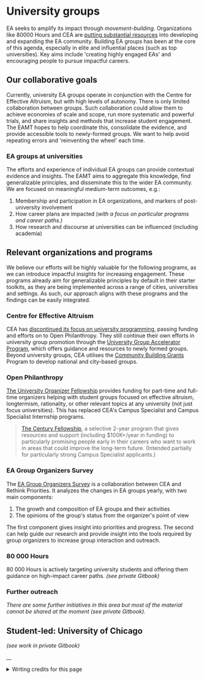# University groups

EA seeks to amplify its impact through _movement-building._ Organizations like 80000 Hours and CEA are [putting substantial resources](https://80000hours.org/problem-profiles/promoting-effective-altruism/) into developing and expanding the EA community. Building EA groups has been at the core of this agenda, especially in elite and influential places (such as top universities).  Key aims include 'creating highly engaged EAs' and encouraging people to pursue impactful careers. &#x20;

## Our collaborative goals

Currently, university EA groups operate in conjunction with the Centre for Effective Altruism, but with high levels of autonomy. There is only limited collaboration between groups. Such collaboration could allow them to achieve economies of scale and scope, run more systematic and powerful trials, and share insights and methods that increase student engagement. The EAMT hopes to help coordinate this, consolidate the evidence, and provide accessible tools to newly-formed groups. We want to help avoid repeating errors and 'reinventing the wheel' each time.

### **EA groups at universities**

The efforts and experience of individual EA groups can provide contextual evidence and insights. The EAMT aims to aggregate this knowledge, find generalizable principles, and disseminate this to the wider EA community. We are focused on meaningful medium-term outcomes, e.g.:

1. Membership and participation in EA organizations, and markers of post-university involvement
2. How career plans are impacted (_with a focus on particular programs and career paths.)_
3. How research and discourse at universities can be influenced (including academia)

## Relevant organizations and programs

We believe our efforts will be highly valuable for the following programs, as we can introduce impactful insights for increasing engagement. These programs already aim for generalizable principles by default in their starter toolkits, as they are being implemented across a range of cities, universities and settings. As such, our approach aligns with these programs and the findings can be easily integrated.

### Centre for Effective Altruism

CEA has [discontinued its focus on university programming](https://forum.effectivealtruism.org/posts/xTWhXX9HJfKmvpQZi/cea-is-discontinuing-its-focus-university-programming), passing funding and efforts on to Open Philanthropy. They still continue their own efforts in university group promotion through the [University Group Accelerator Program](https://centreforeffectivealtruism.notion.site/centreforeffectivealtruism/University-Group-Accelerator-Program-6df8c8fccf8b4ffbb6488d9dfa275282), which offers guidance and resources to newly formed groups. Beyond university groups, CEA utilises the [Community Building Grants](https://www.centreforeffectivealtruism.org/how-to-join-the-program) Program to develop national and city-based groups.

### Open Philanthropy

[The University Organizer Fellowship](https://openphilanthropy.org/focus/other-areas/university-organizer-fellowship) provides funding for part-time and full-time organizers helping with student groups focused on effective altruism, longtermism, rationality, or other relevant topics at any university (not just focus universities). This has replaced CEA's Campus Specialist and Campus Specialist Internship programs.&#x20;

> [The Century Fellowship](https://www.openphilanthropy.org/focus/other-areas/century-fellowship), a selective 2-year program that gives resources and support (including $100K+/year in funding) to particularly promising people early in their careers who want to work in areas that could improve the long-term future. (Intended partially for particularly strong Campus Specialist applicants.)

### EA Group Organizers Survey

The [EA Group Organizers Survey](https://forum.effectivealtruism.org/posts/Q4aF9T5PuBM2akxp6/ea-groups-survey-2020) is a collaboration between CEA and Rethink Priorities. It analyzes the changes in EA groups yearly, with two main components:&#x20;

1. The growth and composition of EA groups and their activities
2. The opinions of the group's status from the organizer's point of view

The first component gives insight into priorities and progress. The second can help guide our research and provide insight into the tools required by group organizers to increase group interaction and outreach.

### 80 000 Hours

80 000 Hours is actively targeting university students and offering them guidance on high-impact career paths. _(see private Gitbook)_

### **Further outreach**

_There are some further initiatives in this area but most of the material cannot be shared at the moment (see private Gitbook)._

## Student-led: University of Chicago

_(see work in private Gitbook)_

__



<details>

<summary>Writing credits for this page</summary>

Kynan Behan helped create and write this page.

</details>
